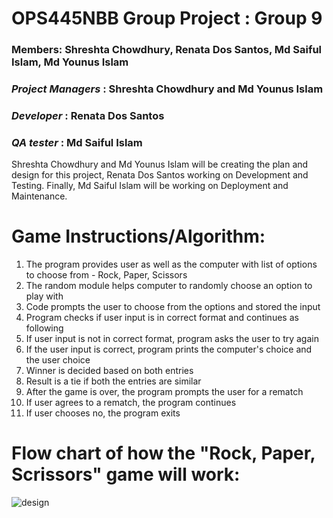 # OPS445NBB Group Project : Group 9  

### Members: Shreshta Chowdhury, Renata Dos Santos, Md Saiful Islam, Md Younus Islam
### _Project Managers_ : Shreshta Chowdhury and Md Younus Islam
### _Developer_ : Renata Dos Santos
### _QA tester_ : Md Saiful Islam

Shreshta Chowdhury and Md Younus Islam will be creating the plan and design for this project, Renata Dos Santos working on Development and Testing. Finally, Md Saiful Islam will be working on Deployment and Maintenance. 


# Game Instructions/Algorithm:
1. The program provides user as well as the computer with list of options to choose from - Rock, Paper, Scissors
2. The random module helps computer to randomly choose an option to play with
3. Code prompts the user to choose from the options and stored the input 
4. Program checks if user input is in correct format and continues as following
5. If user input is not in correct format, program asks the user to try again
6. If the user input is correct, program prints the computer's choice and the user choice
7. Winner is decided based on both entries
8. Result is a tie if both the entries are similar
9. After the game is over, the program prompts the user for a rematch
10. If user agrees to a rematch, the program continues
11. If user chooses no, the program exits


# Flow chart of how the "Rock, Paper, Scrissors" game will work: 

![design](https://user-images.githubusercontent.com/122843163/227750985-e846a3a8-eec8-4c57-99c4-00ff69fd15fb.png)


